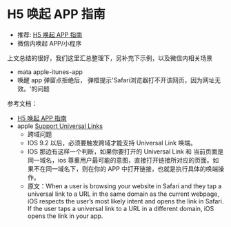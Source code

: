 # H5 唤起 APP 指南

- 推荐: [H5 唤起 APP 指南](https://suanmei.github.io/2018/08/23/h5_call_app/)
- 微信内唤起 APP/小程序

上文总结的很好，我们这里汇总整理下，另补充下示例，以及微信内相关场景

- mata apple-itunes-app
- 唤醒 app 弹窗点拒绝后， 弹框提示'Safari浏览器打不开该网页，因为网址无效。'的问题

参考文档：

- [H5 唤起 APP 指南](https://suanmei.github.io/2018/08/23/h5_call_app/)
- apple [Support Universal Links](https://developer.apple.com/library/archive/documentation/General/Conceptual/AppSearch/UniversalLinks.html)
  - 跨域问题
  - IOS 9.2 以后，必须要触发跨域才能支持 Universal Link 唤端。
  - IOS 那边有这样一个判断，如果你要打开的 Universal Link 和 当前页面是同一域名，ios 尊重用户最可能的意图，直接打开链接所对应的页面。如果不在同一域名下，则在你的 APP 中打开链接，也就是执行具体的唤端操作。
  - 原文：When a user is browsing your website in Safari and they tap a universal link to a URL in the same domain as the current webpage, iOS respects the user’s most likely intent and opens the link in Safari. If the user taps a universal link to a URL in a different domain, iOS opens the link in your app.



